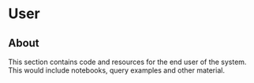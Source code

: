 # User 

## About

This section contains code and resources for the end user of the system.  This would include notebooks, 
query examples and other material.



